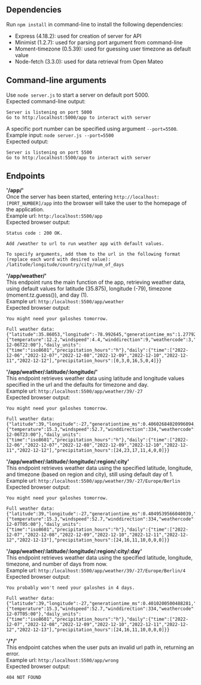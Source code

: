 ## Dependencies
Run ```npm install``` in command-line to install the following dependencies:
- Express (4.18.2): used for creation of server for API
- Minimist (1.2.7): used for parsing port argument from command-line
- Moment-timezone (0.5.39): used for guessing user timezone as default value
- Node-fetch (3.3.0): used for data retrieval from Open Mateo

## Command-line arguments
Use ```node server.js``` to start a server on default port 5000.\
Expected command-line output:
```
Server is listening on port 5000 
Go to http:/localhost:5000/app to interact with server
```

A specific port number can be specified using argument ```--port=5500```.\
Example input: ```node server.js --port=5500```\
Expected output:
```
Server is listening on port 5500
Go to http:/localhost:5500/app to interact with server
```

## Endpoints
**'/app/'**\
Once the server has been started, entering ```http://localhost:[PORT_NUMBER]/app``` into the browser will take the user to the homepage of the application.\
Example url: ```http:/localhost:5500/app```\
Expected browser output:
```
Status code : 200 OK.

Add /weather to url to run weather app with default values.

To specify arguments, add them to the url in the following format (replace each word with desired value): /latitude/longitude/country/city/num_of_days
```

**'/app/weather/'**\
This endpoint runs the main function of the app, retrieving weather data, using default values for latitude (35.875), longitude (-79), timezone (moment.tz.guess()),
and day (1).\
Example url: ```http:/localhost:5500/app/weather```\
Expected browser output:
```
You might need your galoshes tomorrow.

Full weather data:
{"latitude":35.86053,"longitude":-78.992645,"generationtime_ms":1.277923583984375,"utc_offset_seconds":-18000,"timezone":"America/New_York","timezone_abbreviation":"EST","elevation":99,"current_weather":{"temperature":12.2,"windspeed":4.4,"winddirection":9,"weathercode":3,"time":"2022-12-06T22:00"},"daily_units":{"time":"iso8601","precipitation_hours":"h"},"daily":{"time":["2022-12-06","2022-12-07","2022-12-08","2022-12-09","2022-12-10","2022-12-11","2022-12-12"],"precipitation_hours":[0,3,0,16,5,0,4]}}
```

**'/app/weather/:latitude/:longitude/'**\
This endpoint retrieves weather data using latitude and longitude values specified in the url and the defaults for timezone and day.\
Example url: ```http:/localhost:5500/app/weather/39/-27```\
Expected browser output:
```
You might need your galoshes tomorrow.

Full weather data:
{"latitude":39,"longitude":-27,"generationtime_ms":0.40602684020996094,"utc_offset_seconds":-18000,"timezone":"America/New_York","timezone_abbreviation":"EST","elevation":0,"current_weather":{"temperature":15.3,"windspeed":52.7,"winddirection":334,"weathercode":2,"time":"2022-12-06T23:00"},"daily_units":{"time":"iso8601","precipitation_hours":"h"},"daily":{"time":["2022-12-06","2022-12-07","2022-12-08","2022-12-09","2022-12-10","2022-12-11","2022-12-12"],"precipitation_hours":[24,23,17,11,4,0,0]}}
```

**'/app/weather/:latitude/:longitude/:region/:city'**\
This endpoint retrieves weather data using the specified latitude, longitude, and timezone (based on region and city), still using default day of 1.\
Example url: ```http:/localhost:5500/app/weather/39/-27/Europe/Berlin```\
Expected browser output:
```
You might need your galoshes tomorrow.

Full weather data:
{"latitude":39,"longitude":-27,"generationtime_ms":0.4049539566040039,"utc_offset_seconds":3600,"timezone":"Europe/Berlin","timezone_abbreviation":"CET","elevation":0,"current_weather":{"temperature":15.3,"windspeed":52.7,"winddirection":334,"weathercode":2,"time":"2022-12-07T05:00"},"daily_units":{"time":"iso8601","precipitation_hours":"h"},"daily":{"time":["2022-12-07","2022-12-08","2022-12-09","2022-12-10","2022-12-11","2022-12-12","2022-12-13"],"precipitation_hours":[24,16,11,10,0,0,0]}}
```

**'/app/weather/:latitude/:longitude/:region/:city/:day'**\
This endpoint retrieves weather data using the specified latitude, longitude, timezone, and number of days from now.\
Example url: ```http:/localhost:5500/app/weather/39/-27/Europe/Berlin/4```\
Expected browser output:
```
You probably won't need your galoshes in 4 days.

Full weather data:
{"latitude":39,"longitude":-27,"generationtime_ms":0.4010200500488281,"utc_offset_seconds":3600,"timezone":"Europe/Berlin","timezone_abbreviation":"CET","elevation":0,"current_weather":{"temperature":15.3,"windspeed":52.7,"winddirection":334,"weathercode":2,"time":"2022-12-07T05:00"},"daily_units":{"time":"iso8601","precipitation_hours":"h"},"daily":{"time":["2022-12-07","2022-12-08","2022-12-09","2022-12-10","2022-12-11","2022-12-12","2022-12-13"],"precipitation_hours":[24,16,11,10,0,0,0]}}
```

**'/\*/'**\
This endpoint catches when the user puts an invalid url path in, returning an error.\
Example url: ```http:/localhost:5500/app/wrong```\
Expected browser output:
```
404 NOT FOUND
```
